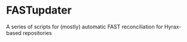 # FASTupdater
A series of scripts for (mostly) automatic FAST reconciliation for Hyrax-based repositories
